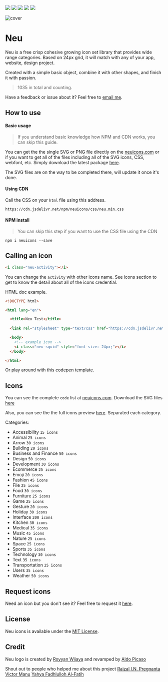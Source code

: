<a href="https://github.com/neuicons/icons/blob/master/LICENSE" rel="nofollow"><img src="https://img.shields.io/badge/license-MIT-lightgrey"></a>  <a href="https://www.npmjs.com/package/neuicons"><img src="https://img.shields.io/npm/dm/neuicons"></a>  [![](https://data.jsdelivr.com/v1/package/npm/neuicons/badge)](https://www.jsdelivr.com/package/npm/neuicons) <a href="https://www.npmjs.com/package/neuicons"><img src="https://img.shields.io/npm/v/neuicons"></a>  <a href="https://ko-fi.com/roywj" rel="nofollow"><img src="https://img.shields.io/badge/support%20me%20on-ko--fi-red" style="max-width:100%;"></a>

![cover](https://github.com/neuicons/css-icons/blob/master/src/cover/README%20cover.png)

# Neu
Neu is a free crisp cohesive growing icon set library that provides wide range categories. Based on 24px grid, it will match with any of your app, website, design project. 

Created with a simple basic object, combine it with other shapes, and finish it with passion.
>1035 in total and counting.

Have a feedback or issue about it? Feel free to [email me](mailto:royyanwijaya@live.com).

## How to use

#### Basic usage
>If you understand basic knowledge how NPM and CDN works, you can skip this guide.

You can get the the single SVG or PNG file directly on the [neuicons.com](https://neuicons.com) or if you want to get all of the files including all of the SVG icons, CSS, webfont, etc. Simply download the latest package [here](https://github.com/neuicons/neu/releases).

The SVG files are on the way to be completed there, will update it once it's done.

#### Using CDN

Call the CSS on your `html` file using this address.
```link
https://cdn.jsdelivr.net/npm/neuicons/css/neu.min.css
```

#### NPM install
> You can skip this step if you want to use the CSS file using the CDN

```node
npm i neuicons --save
```

## Calling an icon

```html
<i class="neu-activity"></i>
```
You can change the `activity` with other icons name. See icons section to get to know the detail about all of the icons credential.

HTML doc example.
```html
<!DOCTYPE html>

<html lang="en">

  <title>Neu Test</title>
  
  <link rel="stylesheet" type="text/css" href="https://cdn.jsdelivr.net/npm/neuicons/css/neu.min.css">

  <body>
    <!-- example icon -->
    <i class="neu-squid" style="font-size: 24px;"></i> 
  </body>

</html>
```
Or play around with this [codepen](https://codepen.io/pen/?template=eYZmZNB) template.

## Icons
You can see the complete `code` list at [neuicons.com](https://neuicons.com).
Download the SVG files [here](https://github.com/neuicons/neu/tree/master/src/icons)

Also, you can see the the full icons preview [here](https://github.com/neuicons/neu/tree/master/src/preview). Separated each category.

Categories:
- Accessibility `15 icons`
- Animal `25 icons`
- Arrow `30 icons`
- Building `20 icons`
- Business and Finance `50 icons`
- Design `50 icons`
- Development `30 icons`
- Ecommerce `25 icons`
- Emoji `20 icons` 
- Fashion `45 icons`
- File `25 icons`
- Food `30 icons`
- Furniture `25 icons`
- Game `25 icons`
- Gesture `20 icons`
- Holiday `30 icons`
- Interface `200 icons`
- Kitchen `30 icons`
- Medical `35 icons`
- Music `45 icons`
- Nature `25 icons`
- Space `25 icons`
- Sports `35 icons`
- Technology `30 icons`
- Text `35 icons`
- Transportation `25 icons`
- Users `35 icons` 
- Weather `50 icons`

## Request icons
Need an icon but you don't see it? Feel free to request it [here](https://bit.ly/requesticons).

## License
Neu icons is available under the [MIT License](https://github.com/neuicons/icons/blob/master/LICENSE).

## Credit
Neu logo is created by [Royyan Wijaya](https://dribbble.com/roywj) and revamped by [Aldo Picaso](https://www.pexels.com/@aldoalz)

Shout out to people who helped me about this project [Raizal I.N. Pregnanta](https://github.com/raizal) [Victor Manu](https://github.com/itomanu) [Yahya Fadhlulloh Al-Fatih](https://github.com/k1m0ch1)